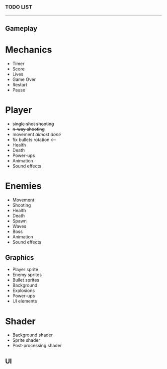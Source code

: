 ### TODO LIST
---
## Gameplay

# Mechanics

- Timer
- Score
- Lives
- Game Over
- Restart
- Pause

# Player

- ~~single shot shooting~~
- ~~n-way shooting~~
- movement *almost done*
- fix bullets rotation <--
- Health
- Death
- Power-ups
- Animation
- Sound effects

# Enemies

- Movement
- Shooting
- Health
- Death
- Spawn
- Waves
- Boss
- Animation
- Sound effects



## Graphics

- Player sprite
- Enemy sprites
- Bullet sprites
- Background
- Explosions
- Power-ups
- UI elements

# Shader

- Background shader
- Sprite shader
- Post-processing shader

## UI
